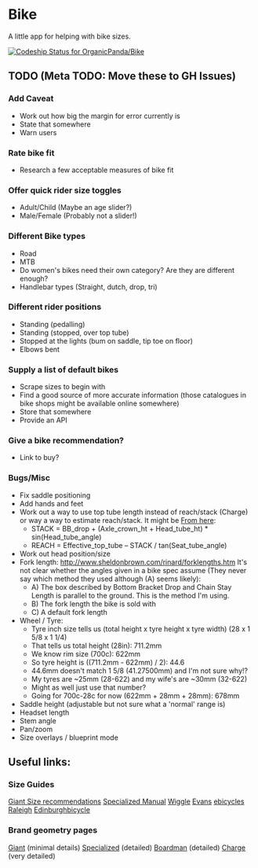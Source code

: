 Bike
====

A little app for helping with bike sizes.

[ ![Codeship Status for OrganicPanda/Bike](https://codeship.com/projects/2b7b1ad0-0a70-0132-783b-7affebf0af3d/status)](https://codeship.com/projects/31767)

## TODO (Meta TODO: Move these to GH Issues)

### Add Caveat
 - Work out how big the margin for error currently is
 - State that somewhere
 - Warn users

### Rate bike fit
 - Research a few acceptable measures of bike fit

### Offer quick rider size toggles
 - Adult/Child (Maybe an age slider?)
 - Male/Female (Probably not a slider!)

### Different Bike types
 - Road 
 - MTB
 - Do women's bikes need their own category? Are they are different enough?
 - Handlebar types (Straight, dutch, drop, tri)

### Different rider positions
 - Standing (pedalling)
 - Standing (stopped, over top tube)
 - Stopped at the lights (bum on saddle, tip toe on floor)
 - Elbows bent

### Supply a list of default bikes
 - Scrape sizes to begin with
 - Find a good source of more accurate information (those catalogues in bike shops might be available online somewhere)
 - Store that somewhere
 - Provide an API 

### Give a bike recommendation? 
 - Link to buy?

### Bugs/Misc
 - Fix saddle positioning
 - Add hands and feet
 - Work out a way to use top tube length instead of reach/stack (Charge) or way a way to estimate reach/stack. It might be [From here](http://web.archive.org/web/20120616053134/http://www.incidentalcyclist.com/2008/02/06/another-word-on-bike-fit):
      + STACK = BB_drop + (Axle_crown_ht + Head_tube_ht) * sin(Head_tube_angle)
      + REACH = Effective_top_tube – STACK / tan(Seat_tube_angle)
 - Work out head position/size
 - Fork length: http://www.sheldonbrown.com/rinard/forklengths.htm It's not clear whether the angles given in a bike spec assume (They never say which method they used although (A) seems likely):
     + A) The box described by Bottom Bracket Drop and Chain Stay Length is parallel to the ground. This is the method I'm using.
     + B) The fork length the bike is sold with
     + C) A default fork length
 - Wheel / Tyre:
     + Tyre inch size tells us (total height x tyre height x tyre width) (28 x 1 5/8 x 1 1/4)
     + That tells us total height (28in): 711.2mm
     + We know rim size (700c): 622mm
     + So tyre height is ((711.2mm - 622mm) / 2): 44.6
     + 44.6mm doesn't match 1 5/8 (41.27500mm) and I'm not sure why!?
     + My tyres are ~25mm (28-622) and my wife's are ~30mm (32-622)
     + Might as well just use that number?
     + Going for 700c-28c for now (622mm + 28mm + 28mm): 678mm
 - Saddle height (adjustable but not sure what a 'normal' range is)
 - Headset length
 - Stem angle
 - Pan/zoom
 - Size overlays / blueprint mode

## Useful links:
### Size Guides
[Giant Size recommendations](http://www.giant-bicycles.com/_upload_uk/bikes/series/sizingsheets/ENVIE_ADV_SIZING.jpg)
[Specialized Manual](http://static.specialized.com/media/docs/support/0000023116/0000023116_ENG_AS_NZS_R1.pdf)
[Wiggle](http://www.wiggle.co.uk/h/option/bikesizeguide)
[Evans](http://www.evanscycles.com/help/bike-sizing)
[ebicycles](http://www.ebicycles.com/bicycle-tools/frame-sizer/road-bike/size-sheet?utf8=%E2%9C%93&u=in&r=man&h=1752.6&i=787.4&b=Calculate)
[Raleigh](http://www.raleigh.co.uk/Support/BikeSizeGuide/)
[Edinburghbicycle](http://www.edinburghbicycle.com/info/bike-sizing-guide/)

### Brand geometry pages
[Giant](http://www.giant-bicycles.com/en-gb/bikes/model/envie.advanced.1/19195/77370/#geometry) (minimal details)
[Specialized](http://www.specialized.com/gb/gb/bikes/road/tarmac/tarmac-pro-disc-race-udi2#geometry) (detailed)
[Boardman](http://www.boardmanbikes.com/road/air98.html) (detailed)
[Charge](http://www.chargebikes.com/plug/plug-3) (very detailed)